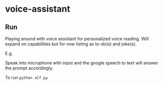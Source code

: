 # voice-assistant

## Run

Playing around with voice assistant for personalized voice reading. Will expand on capabilities but for now listing as to-do(s) and joke(s).

E.g. 

Speak into microphone with input and the google speech to text will answer the prompt accordingly.

To run `python alf.py`